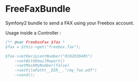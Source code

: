 FreeFaxBundle
=============

Symfony2 bundle to send a FAX using your Freebox account.

Usage inside a Controller :

```php
/** @var FreeboxFax $fax *
$fax = $this->get("freebox.fax");

$fax->setRecipientNumber("0102030405")
    ->setWithEmailReport()
    ->setMaskMyNumber(false)
    ->setFilePath(__DIR__."/my_fax.pdf")
    ->send();
```